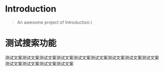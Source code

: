 # Introduction

> An awesome project of Introduction.\

# 测试搜索功能

测试文案测试文案测试文案测试文案测试文案测试文案测试文案测试文案测试文案测试文案测试文案测试文案测试文案
